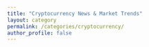```yaml
---
title: "Cryptocurrency News & Market Trends"
layout: category
permalink: /categories/cryptocurrency/
author_profile: false
---
```

